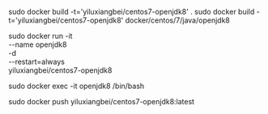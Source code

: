 sudo docker build -t='yiluxiangbei/centos7-openjdk8' .
sudo docker build -t='yiluxiangbei/centos7-openjdk8' docker/centos/7/java/openjdk8

sudo docker run -it \
--name openjdk8 \
-d \
--restart=always \
yiluxiangbei/centos7-openjdk8

sudo docker exec -it openjdk8 /bin/bash

sudo docker push yiluxiangbei/centos7-openjdk8:latest